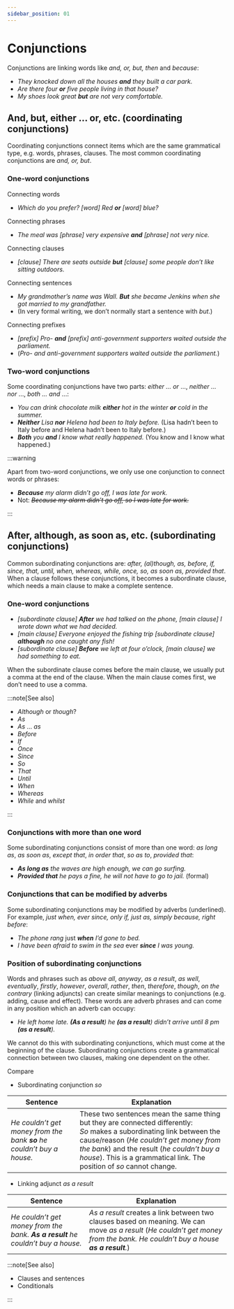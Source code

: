 ```yaml
---
sidebar_position: 01
---
```


# Conjunctions

Conjunctions are linking words like *and, or, but, then* and *because*:

- *They knocked down all the houses **and** they built a car park.*
- *Are there four **or** five people living in that house?*
- *My shoes look great **but** are not very comfortable.*

## And, but, either … or, etc. (coordinating conjunctions)

Coordinating conjunctions connect items which are the same grammatical type, e.g. words, phrases, clauses. The most common coordinating conjunctions are *and, or, but*.

### One-word conjunctions

Connecting words

- *Which do you prefer? \[word\] Red **or** \[word\] blue?*

Connecting phrases

- *The meal was \[phrase\] very expensive **and** \[phrase\] not very nice.*

Connecting clauses

- *\[clause\] There are seats outside **but** \[clause\] some people don’t like sitting outdoors.*

Connecting sentences

- *My grandmother’s name was Wall. **But** she became Jenkins when she got married to my grandfather.*
- (In very formal writing, we don’t normally start a sentence with *but*.)

Connecting prefixes

- *\[prefix\] Pro- **and** \[prefix\] anti-government supporters waited outside the parliament.*
- (*Pro- and anti-government supporters waited outside the parliament.*)

### Two-word conjunctions

Some coordinating conjunctions have two parts: *either … or* …, *neither … nor* …, *both … and* …:

- *You can drink chocolate milk **either** hot in the winter **or** cold in the summer.*
- ***Neither*** *Lisa **nor** Helena had been to Italy before.* (Lisa hadn’t been to Italy before and Helena hadn’t been to Italy before.)
- ***Both*** *you **and** I know what really happened.* (You know and I know what happened.)

:::warning

Apart from two-word conjunctions, we only use one conjunction to connect words or phrases:

- ***Because*** *my alarm didn’t go off, I was late for work.*
- Not: *~~Because my alarm didn’t go off, so I was late for work.~~*

:::

## After, although, as soon as, etc. (subordinating conjunctions)

Common subordinating conjunctions are: *after, (al)though, as, before, if, since, that, until, when, whereas, while, once, so, as soon as, provided that*. When a clause follows these conjunctions, it becomes a subordinate clause, which needs a main clause to make a complete sentence.

### One-word conjunctions

- *\[subordinate clause\] **After** we had talked on the phone, \[main clause\] I wrote down what we had decided.*
- *\[main clause\] Everyone enjoyed the fishing trip \[subordinate clause\] **although** no one caught any fish!*
- *\[subordinate clause\] **Before** we left at four o’clock, \[main clause\] we had something to eat.*

When the subordinate clause comes before the main clause, we usually put a comma at the end of the clause. When the main clause comes first, we don’t need to use a comma.

:::note[See also]

- *Although* or *though*?
- *As*
- *As* … *as*
- *Before*
- *If*
- *Once*
- *Since*
- *So*
- *That*
- *Until*
- *When*
- *Whereas*
- *While* and *whilst*

:::

### Conjunctions with more than one word

Some subordinating conjunctions consist of more than one word: *as long as*, *as soon as*, *except that*, *in order that*, *so as to*, *provided that*:

- ***As long as*** *the waves are high enough, we can go surfing.*
- ***Provided that*** *he pays a fine, he will not have to go to jail.* (formal)

### Conjunctions that can be modified by adverbs

Some subordinating conjunctions may be modified by adverbs (underlined). For example, *just when, ever since, only if, just as, simply because, right before*:

- *The phone rang* just ***when*** *I’d gone to bed.*
- *I have been afraid to swim in the sea* ever ***since*** *I was young.*

### Position of subordinating conjunctions

Words and phrases such as *above all*, *anyway*, *as a result*, *as well*, *eventually*, *firstly*, *however*, *overall*, *rather*, *then*, *therefore*, *though*, *on the contrary* (linking adjuncts) can create similar meanings to conjunctions (e.g. adding, cause and effect). These words are adverb phrases and can come in any position which an adverb can occupy:

- *He left home late. **(As a result**) he **(as a result**) didn’t arrive until 8 pm **(as a result**).*

We cannot do this with subordinating conjunctions, which must come at the beginning of the clause. Subordinating conjunctions create a grammatical connection between two clauses, making one dependent on the other.

Compare

- Subordinating conjunction *so*

| Sentence          | Explanation                           |
|--------------------------------------|-----------------------------------|
| *He couldn’t get money from the bank* ***so*** *he couldn’t buy a house.*        | These two sentences mean the same thing but they are connected differently:<br/>*So* makes a subordinating link between the cause/reason (*He couldn’t get money from the bank*) and the result (*he couldn’t buy a house*). This is a grammatical link. The position of *so* cannot change.          |

- Linking adjunct *as a result*

| Sentence               | Explanation       |
|---------------------------------|----------------------|
| *He couldn’t get money from the bank. **As a result** he couldn’t buy a house.*       | *As a result* creates a link between two clauses based on meaning. We can move *as a result* (*He couldn’t get money from the bank. He couldn’t buy a house **as a result**.*)           |

:::note[See also]

- Clauses and sentences
- Conditionals

:::
